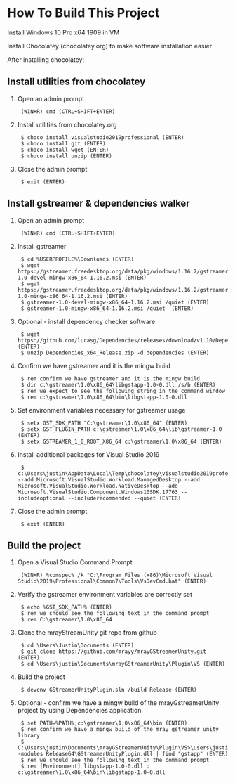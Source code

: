 # How To Build This Project #

Install Windows 10 Pro x64 1909 in VM

Install Chocolatey (chocolatey.org) to make software installation easier

After installing chocolatey:

## Install utilities from chocolatey ##
1. Open an admin prompt

        (WIN+R) cmd (CTRL+SHIFT+ENTER)

2. Install utilities from chocolatey.org

        $ choco install visualstudio2019professional (ENTER)
        $ choco install git (ENTER)
        $ choco install wget (ENTER)
        $ choco install unzip (ENTER)

3. Close the admin prompt

        $ exit (ENTER)

## Install gstreamer & dependencies walker ##
1. Open an admin prompt

        (WIN+R) cmd (CTRL+SHIFT+ENTER)
2. Install gstreamer

        $ cd %USERPROFILE%\Downloads (ENTER)
        $ wget https://gstreamer.freedesktop.org/data/pkg/windows/1.16.2/gstreamer-1.0-devel-mingw-x86_64-1.16.2.msi (ENTER)
        $ wget https://gstreamer.freedesktop.org/data/pkg/windows/1.16.2/gstreamer-1.0-mingw-x86_64-1.16.2.msi (ENTER)
        $ gstreamer-1.0-devel-mingw-x86_64-1.16.2.msi /quiet (ENTER)
        $ gstreamer-1.0-mingw-x86_64-1.16.2.msi /quiet  (ENTER)
3. Optional - install dependency checker software

        $ wget https://github.com/lucasg/Dependencies/releases/download/v1.10/Dependencies_x64_Release.zip (ENTER)
        $ unzip Dependencies_x64_Release.zip -d dependencies (ENTER)

4. Confirm we have gstreamer and it is the mingw build    

        $ rem confirm we have gstreamer and it is the mingw build
        $ dir c:\gstreamer\1.0\x86_64\libgstapp-1.0-0.dll /s/b (ENTER)
        $ rem we expect to see the following string in the command window
        $ rem c:\gstreamer\1.0\x86_64\bin\libgstapp-1.0-0.dll
5. Set environment variables necessary for gstreamer usage

        $ setx GST_SDK_PATH "C:\gstreamer\1.0\x86_64" (ENTER)
        $ setx GST_PLUGIN_PATH c:\gstreamer\1.0\x86_64\lib\gstreamer-1.0 (ENTER)
        $ setx GSTREAMER_1_0_ROOT_X86_64 c:\gstreamer\1.0\x86_64 (ENTER)

6. Install additional packages for Visual Studio 2019

        $ c:\Users\justin\AppData\Local\Temp\chocolatey\visualstudio2019professional\16.6.0.0\vs_Professional.exe --add Microsoft.VisualStudio.Workload.ManagedDesktop --add Microsoft.VisualStudio.Workload.NativeDesktop --add Microsoft.VisualStudio.Component.Windows10SDK.17763 --includeoptional --includerecommended --quiet (ENTER)
7. Close the admin prompt

        $ exit (ENTER)

## Build the project ##
1. Open a Visual Studio Command Prompt

        (WIN+R) %comspec% /k "C:\Program Files (x86)\Microsoft Visual Studio\2019\Professional\Common7\Tools\VsDevCmd.bat" (ENTER)
2. Verify the gstreamer environment variables are correctly set

        $ echo %GST_SDK_PATH% (ENTER)
        $ rem we should see the following text in the command prompt
        $ rem C:\gstreamer\1.0\x86_64
3. Clone the mrayStreamUnity git repo from github

        $ cd \Users\Justin\Documents (ENTER)
        $ git clone https://github.com/mrayy/mrayGStreamerUnity.git (ENTER)
        $ cd \Users\justin\Documents\mrayGStreamerUnity\Plugin\VS (ENTER)
4. Build the project

        $ devenv GStreamerUnityPlugin.sln /build Release (ENTER)
5. Optional - confirm we have a mingw build of the mrayGstreamerUnity project by using Dependencies application    

        $ set PATH=%PATH%;c:\gstreamer\1.0\x86_64\bin (ENTER)
        $ rem confirm we have a mingw build of the mray gstreamer unity library
        $ C:\Users\justin\Documents\mrayGStreamerUnity\Plugin\VS>\users\justin\Downloads\dependencies\Dependencies.exe -modules Release64\GStreamerUnityPlugin.dll | find "gstapp" (ENTER)
        $ rem we should see the following text in the command prompt
        $ rem [Environment] libgstapp-1.0-0.dll : c:\gstreamer\1.0\x86_64\bin\libgstapp-1.0-0.dll

